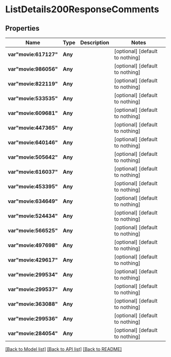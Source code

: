 # ListDetails200ResponseComments


## Properties
Name | Type | Description | Notes
------------ | ------------- | ------------- | -------------
**var&quot;movie:617127&quot;** | **Any** |  | [optional] [default to nothing]
**var&quot;movie:986056&quot;** | **Any** |  | [optional] [default to nothing]
**var&quot;movie:822119&quot;** | **Any** |  | [optional] [default to nothing]
**var&quot;movie:533535&quot;** | **Any** |  | [optional] [default to nothing]
**var&quot;movie:609681&quot;** | **Any** |  | [optional] [default to nothing]
**var&quot;movie:447365&quot;** | **Any** |  | [optional] [default to nothing]
**var&quot;movie:640146&quot;** | **Any** |  | [optional] [default to nothing]
**var&quot;movie:505642&quot;** | **Any** |  | [optional] [default to nothing]
**var&quot;movie:616037&quot;** | **Any** |  | [optional] [default to nothing]
**var&quot;movie:453395&quot;** | **Any** |  | [optional] [default to nothing]
**var&quot;movie:634649&quot;** | **Any** |  | [optional] [default to nothing]
**var&quot;movie:524434&quot;** | **Any** |  | [optional] [default to nothing]
**var&quot;movie:566525&quot;** | **Any** |  | [optional] [default to nothing]
**var&quot;movie:497698&quot;** | **Any** |  | [optional] [default to nothing]
**var&quot;movie:429617&quot;** | **Any** |  | [optional] [default to nothing]
**var&quot;movie:299534&quot;** | **Any** |  | [optional] [default to nothing]
**var&quot;movie:299537&quot;** | **Any** |  | [optional] [default to nothing]
**var&quot;movie:363088&quot;** | **Any** |  | [optional] [default to nothing]
**var&quot;movie:299536&quot;** | **Any** |  | [optional] [default to nothing]
**var&quot;movie:284054&quot;** | **Any** |  | [optional] [default to nothing]


[[Back to Model list]](../README.md#models) [[Back to API list]](../README.md#api-endpoints) [[Back to README]](../README.md)


